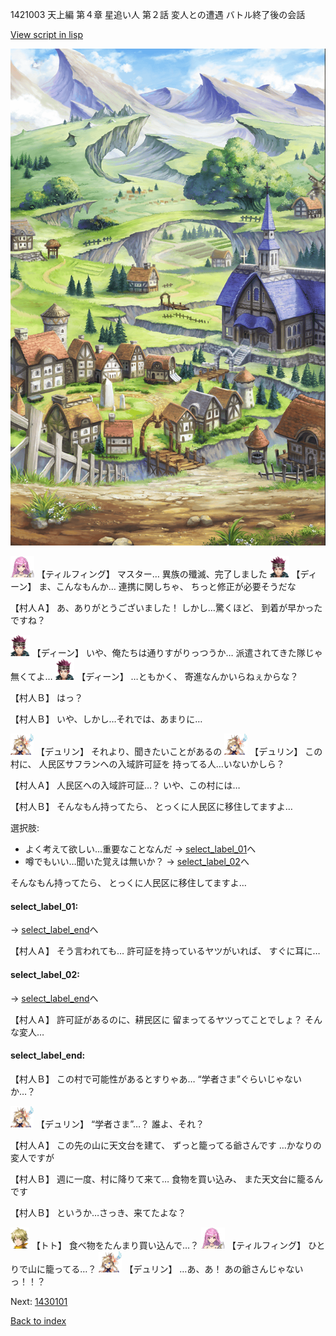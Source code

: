 1421003 天上編 第４章 星追い人 第２話 変人との遭遇 バトル終了後の会話

[View script in lisp](../scripts/1421003.txt)

![004_outland.png](../images/backgrounds/004_outland.png)

<img src="../images/units/24.png" alt="24.png" height="34"/>
【ティルフィング】
マスター…
異族の殲滅、完了しました

<img src="../images/units/6.png" alt="6.png" height="34"/>
【ディーン】
ま、こんなもんか…
連携に関しちゃ、
ちっと修正が必要そうだな

【村人Ａ】
あ、ありがとうございました！
しかし…驚くほど、
到着が早かったですね？

<img src="../images/units/6.png" alt="6.png" height="34"/>
【ディーン】
いや、俺たちは通りすがりっつうか…
派遣されてきた隊じゃ無くてよ…

<img src="../images/units/6.png" alt="6.png" height="34"/>
【ディーン】
…ともかく、
寄進なんかいらねぇからな？

【村人Ｂ】
はっ？

【村人Ｂ】
いや、しかし…それでは、あまりに…

<img src="../images/units/0.png" alt="0.png" height="34"/>
【デュリン】
それより、聞きたいことがあるの

<img src="../images/units/0.png" alt="0.png" height="34"/>
【デュリン】
この村に、
人民区サフランへの入域許可証を
持ってる人…いないかしら？

【村人Ａ】
人民区への入域許可証…？
いや、この村には…

【村人Ｂ】
そんなもん持ってたら、
とっくに人民区に移住してますよ…

選択肢:
- よく考えて欲しい…重要なことなんだ → [select_label_01](#select_label_01)へ
- 噂でもいい…聞いた覚えは無いか？ → [select_label_02](#select_label_02)へ

そんなもん持ってたら、
とっくに人民区に移住してますよ…

#### select_label_01:
 → [select_label_end](#select_label_end)へ

【村人Ａ】
そう言われても…
許可証を持っているヤツがいれば、
すぐに耳に…

#### select_label_02:
 → [select_label_end](#select_label_end)へ

【村人Ａ】
許可証があるのに、耕民区に
留まってるヤツってことでしょ？
そんな変人…

#### select_label_end:

【村人Ｂ】
この村で可能性があるとすりゃあ…
“学者さま”ぐらいじゃないか…？

<img src="../images/units/0.png" alt="0.png" height="34"/>
【デュリン】
“学者さま”…？
誰よ、それ？

【村人Ａ】
この先の山に天文台を建て、
ずっと籠ってる爺さんです
…かなりの変人ですが

【村人Ｂ】
週に一度、村に降りて来て…
食物を買い込み、
また天文台に籠るんです

【村人Ｂ】
というか…さっき、来てたよな？

<img src="../images/units/4.png" alt="4.png" height="34"/>
【トト】
食べ物をたんまり買い込んで…？

<img src="../images/units/24.png" alt="24.png" height="34"/>
【ティルフィング】
ひとりで山に籠ってる…？

<img src="../images/units/0.png" alt="0.png" height="34"/>
【デュリン】
…あ、あ！
あの爺さんじゃないっ！！？

Next: [1430101](1430101.md)

[Back to index](index.md)
